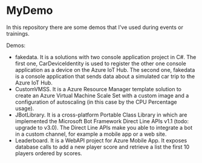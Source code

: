 # MyDemo
In this repository there are some demos that I've used during events or trainings.

Demos:
- fakedata. It is a solutions with two console application project in C#. The first one, CarDeviceIdentity is used to register the other one console application as a device on the Azure IoT Hub. The second one, fakedata is a console application that sends data about a simulated car trip to the Azure IoT Hub. 
- CustomVMSS. It is a Azure Resource Manager template solution to create an Azure Virtual Machine Scale Set with a custom image and a configuration of autoscaling (in this case by the CPU Percentage usage).
- JBotLibrary. It is a cross-platform Portable Class Library in which are implemented the Microsoft Bot Framework Direct Line APIs v1.1 (todo: upgrade to v3.0). The Direct Line APIs make you able to integrate a bot in a custom channel, for example a mobile app or a web site.
- Leaderboard. It is a WebAPI project for Azure Mobile App. It exposes database calls to add a new player score and retrieve a list the first 10 players ordered by scores.

